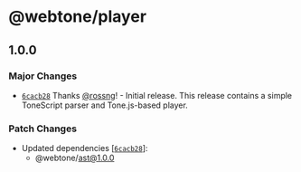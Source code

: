 # @webtone/player

## 1.0.0

### Major Changes

- [`6cacb28`](https://github.com/rossng/webtone/commit/6cacb28980b433d41c28238ba18cbe343ed81c68) Thanks [@rossng](https://github.com/rossng)! - Initial release. This release contains a simple ToneScript parser and Tone.js-based player.

### Patch Changes

- Updated dependencies [[`6cacb28`](https://github.com/rossng/webtone/commit/6cacb28980b433d41c28238ba18cbe343ed81c68)]:
  - @webtone/ast@1.0.0
